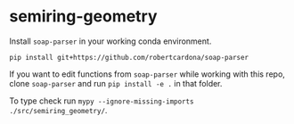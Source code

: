 # semiring-geometry

Install `soap-parser` in your working conda environment.

`pip install git+https://github.com/robertcardona/soap-parser`

If you want to edit functions from `soap-parser` while working with this repo,
clone `soap-parser` and run `pip install -e .` in that folder.

To type check run `mypy --ignore-missing-imports ./src/semiring_geometry/`.
